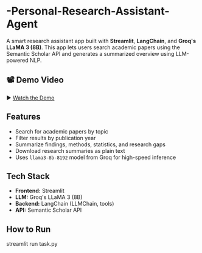 # -Personal-Research-Assistant-Agent

A smart research assistant app built with **Streamlit**, **LangChain**, and **Groq's LLaMA 3 (8B)**. This app lets users search academic papers using the Semantic Scholar API and generates a summarized overview using LLM-powered NLP.


## 📽️ Demo Video

▶️ [Watch the Demo](https://vimeo.com/1081426388?share=copy)  


## Features

- Search for academic papers by topic
- Filter results by publication year
- Summarize findings, methods, statistics, and research gaps
- Download research summaries as plain text
- Uses `llama3-8b-8192` model from Groq for high-speed inference


##  Tech Stack

- **Frontend:** Streamlit
- **LLM:** Groq's LLaMA 3 (8B)
- **Backend:** LangChain (LLMChain, tools)
- **API:** Semantic Scholar API


##  How to Run

streamlit run task.py




